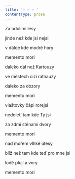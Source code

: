 ```yaml
---
title: '– – – '
contentType: prose
---
```


Za údolími lesy

jinde než kde jsi nejsi

v dálce kde modré hory

memento mori

daleko dál než Kartouzy

ve městech cizí rathauzy

daleko za obzory

memento mori

vlaštovky čápi rorejsi

nedoletí tam kde Ty jsi

za zdmi stěnami dvory

memento mori

nad mořem vlhké útesy

blíž než tam kde teď pro mne jsi

lodě plují a vory

memento mori
